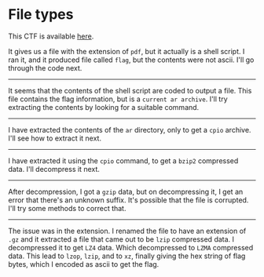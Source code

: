 # File types

This CTF is available [here](https://play.picoctf.org/practice/challenge/268?category=4&page=1&solved=1).

It gives us a file with the extension of `pdf`, but it actually is a shell script. I ran it, and it produced file called `flag`, but the contents were not ascii. I'll go through the code next.

---

It seems that the contents of the shell script are coded to output a file. This file contains the flag information, but is a `current ar archive`. I'll try extracting the contents by looking for a suitable command.

---

I have extracted the contents of the `ar` directory, only to get a `cpio` archive. I'll see how to extract it next.

---

I have extracted it using the `cpio` command, to get a `bzip2` compressed data. I'll decompress it next.

---

After decompression, I got a `gzip` data, but on decompressing it, I get an error that there's an unknown suffix. It's possible that the file is corrupted. I'll try some methods to correct that.

---

The issue was in the extension. I renamed the file to have an extension of `.gz` and it extracted a file that came out to be `lzip` compressed data. I decompressed it to get `LZ4` data. Which decompressed to `LZMA` compressed data. This lead to `lzop`, `lzip`, and to `xz`, finally giving the hex string of flag bytes, which I encoded as ascii to get the flag.